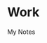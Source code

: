 Work
====
<script src="https://gist.github.com/swaters86/8f966677a117be001998.js"></script>
My Notes 
